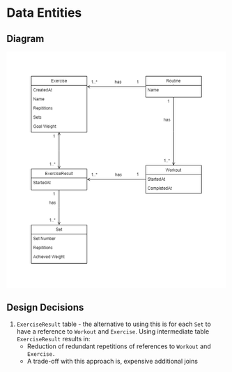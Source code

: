 # Data Entities

## Diagram

![data-entities-diagram](./images/workout-tracker-data-entities.png)

## Design Decisions

1. `ExerciseResult` table - the alternative to using this is for each `Set` to have a reference to `Workout` and `Exercise`. Using intermediate table `ExerciseResult` results in:
   - Reduction of redundant repetitions of references to `Workout` and `Exercise.`
   - A trade-off with this approach is, expensive additional joins
